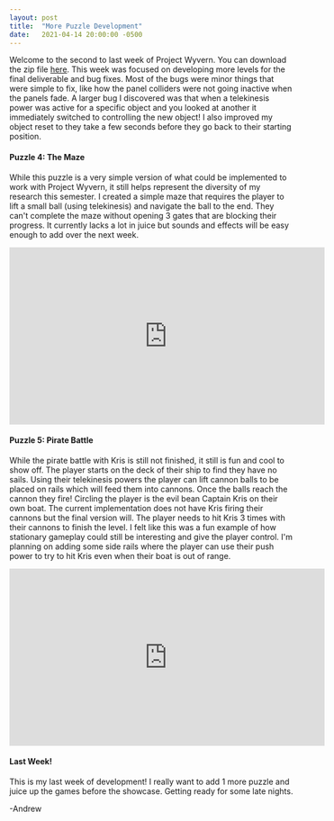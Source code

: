 ```yaml
---
layout: post
title:  "More Puzzle Development"
date:   2021-04-14 20:00:00 -0500
---
```

<p>Welcome to the second to last week of Project Wyvern. You can download the zip file <a href="https://drive.google.com/file/d/1PRMk9uwcoNwPtlWEC3YU9rmW_ZjfHRnX/view?usp=sharing">here</a>. This week was focused on developing more levels for the final deliverable and bug fixes. Most of the bugs were minor things that were simple to fix, like how the panel colliders were not going inactive when the panels fade. A larger bug I discovered was that when a telekinesis power was active for a specific object and you looked at another it immediately switched to controlling the new object! I also improved my object reset to they take a few seconds before they go back to their starting position.</p>

<h4>Puzzle 4: The Maze</h4>
<p>While this puzzle is a very simple version of what could be implemented to work with Project Wyvern, it still helps represent the diversity of my research this semester. I created a simple maze that requires the player to lift a small ball (using telekinesis) and navigate the ball to the end. They can't complete the maze without opening 3 gates that are blocking their progress. It currently lacks a lot in juice but sounds and effects will be easy enough to add over the next week.</p>

<iframe width="560" height="315" src="https://www.youtube.com/embed/R5gPciP4nxY" title="YouTube video player" frameborder="0" allow="accelerometer; autoplay; clipboard-write; encrypted-media; gyroscope; picture-in-picture" allowfullscreen></iframe>

<h4>Puzzle 5: Pirate Battle</h4>
<p>While the pirate battle with Kris is still not finished, it still is fun and cool to show off. The player starts on the deck of their ship to find they have no sails. Using their telekinesis powers the player can lift cannon balls to be placed on rails which will feed them into cannons. Once the balls reach the cannon they fire! Circling the player is the evil bean Captain Kris on their own boat. The current implementation does not have Kris firing their cannons but the final version will. The player needs to hit Kris 3 times with their cannons to finish the level. I felt like this was a fun example of how stationary gameplay could still be interesting and give the player control. I'm planning on adding some side rails where the player can use their push power to try to hit Kris even when their boat is out of range.</p>

<iframe width="560" height="315" src="https://www.youtube.com/embed/xgxkFpC6WYA" title="YouTube video player" frameborder="0" allow="accelerometer; autoplay; clipboard-write; encrypted-media; gyroscope; picture-in-picture" allowfullscreen></iframe>

<h4>Last Week!</h4>
<p>This is my last week of development! I really want to add 1 more puzzle and juice up the games before the showcase. Getting ready for some late nights.</p>

<p>-Andrew</p>
